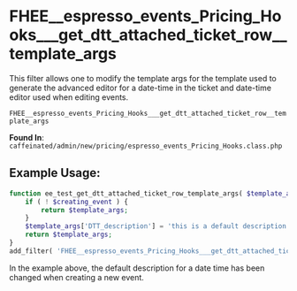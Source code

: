 # FHEE__espresso_events_Pricing_Hooks___get_dtt_attached_ticket_row__template_args

This filter allows one to modify the template args for the template used to generate the advanced editor for a date-time in the ticket and date-time editor used when editing events.

`FHEE__espresso_events_Pricing_Hooks___get_dtt_attached_ticket_row__template_args`

**Found In**: `caffeinated/admin/new/pricing/espresso_events_Pricing_Hooks.class.php`

## Example Usage:

```php
function ee_test_get_dtt_attached_ticket_row_template_args( $template_args, $dttrow, $dtt, $datetime_tickets, $all_tickets, $default, $creating_event ) {
	if ( ! $creating_event ) {
		return $template_args;
	}
	$template_args['DTT_description'] = 'this is a default description for all date times';
	return $template_args;
}
add_filter( 'FHEE__espresso_events_Pricing_Hooks___get_dtt_attached_ticket_row__template_args', 'ee_test_get_dtt_attached_ticket_row_template_args', 10, 7 );
```

In the example above, the default description for a date time has been changed when creating a new event.